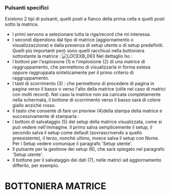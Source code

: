 ### Pulsanti specifici
Esistono 2 tipi di pulsanti, quelli posti a fianco della prima cella e quelli posti sotto la matrice.
-  I primi servono a selezionare tutta la riga/record che mi interessa.
-  I secondi dipendono dal tipo di matrice (aggiornamento o visualizzazzione) e dalla presenza di setup utente o di setup predefiniti.
Quelli più importanti però sono quelli racchiusi nella bottoniera sottostante la matrice : 
![LOCEXB_063](http://doc.smeup.com/immagini/MBDOC_OPE-LOCEXB_A6/LOCEXB_063.png)
Nel dettaglio ho : 
- I bottoni per l'esplosione (1) e l'implosione (2) di una matrice di raggruppamento, che permettono di visualizzarla in forma estesa oppure raggruppata sinteticamente per il primo criterio di raggruppamento.
- I tasti di scorrimento (3) :  che permettono di procedere di pagina in pagina verso il basso o verso l'alto della matrice (utile nel caso di matrici con molti record). Nel caso la matrice non sia caricata completamente nella schermata, il bottone di scorrimento verso il basso sarà di colore giallo anzichè rosso.
- Il tasto che consente di fare un preview (4)della stampa della matrice e successivamente di stamparla : 
- I bottoni di salvataggio (5) del setup della matrice visualizzata, come si può vedere nell'immagine. Il primo salva semplicemente il setup, il secondo salva il setup come default (sovrascrivendo a quello preesistente), il terzo, nonchè ultimo, invece salva il setup con Nome. Per i Setup vedere comunque il paragrafo 'Setup utente'.
- Il pulsante per la gestione dei setup (6), che sarà spiegato nel paragrafo 'Setup utente'.
- Il bottone per il salvataggio dei dati (7), nelle matrici ad aggiornamento differito, per esempio.


# BOTTONIERA MATRICE

